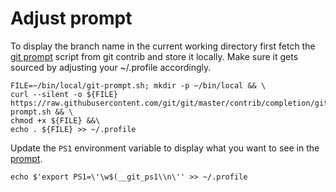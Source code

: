 # Adjust prompt

To display the branch name in the current working directory first fetch the [git prompt][git-prompt] script from git contrib and store it locally. Make sure it gets sourced by adjusting your ~/.profile accordingly.

````
FILE=~/bin/local/git-prompt.sh; mkdir -p ~/bin/local && \
curl --silent -o ${FILE} https://raw.githubusercontent.com/git/git/master/contrib/completion/git-prompt.sh && \
chmod +x ${FILE} &&\
echo . ${FILE} >> ~/.profile
````

Update the `PS1` environment variable to display what you want to see in the [prompt][documentation].

````
echo $'export PS1=\'\w$(__git_ps1\\n\'' >> ~/.profile
````


[git-prompt]: https://github.com/git/git/blob/master/contrib/completion/git-prompt.sh
[documentation]: https://www.gnu.org/software/bash/manual/html_node/Controlling-the-Prompt.html#Controlling-the-Prompt
